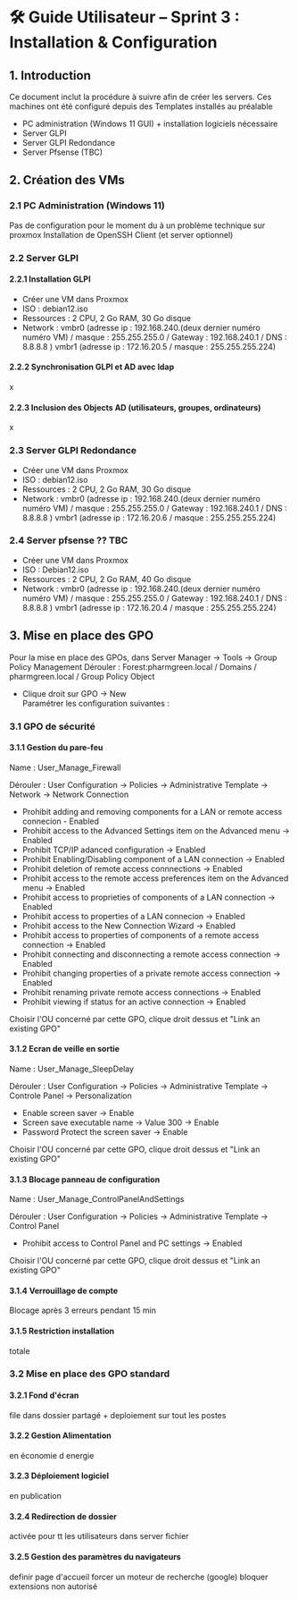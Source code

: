 # 🛠️ Guide Utilisateur – Sprint 3 : Installation & Configuration

## 1. Introduction

Ce document inclut la procédure à suivre afin de créer les servers.  Ces machines ont été configuré depuis des Templates installés au préalable 

- PC administration (Windows 11 GUI)  + installation logiciels nécessaire
- Server GLPI 
- Server GLPI Redondance
- Server Pfsense (TBC) 


## 2. Création des VMs


### 2.1 PC Administration (Windows 11) 
Pas de configuration pour le moment du à un problème technique sur proxmox 
Installation de OpenSSH Client (et server optionnel) 

### 2.2 Server GLPI 

#### 2.2.1 Installation GLPI 
- Créer une VM dans Proxmox 
- ISO : debian12.iso
- Ressources :  2 CPU, 2 Go RAM, 30 Go disque
- Network : 
vmbr0 (adresse ip : 192.168.240.(deux dernier numéro numéro VM) / masque : 255.255.255.0 / Gateway : 192.168.240.1 / DNS : 8.8.8.8 ) 
vmbr1 (adresse ip : 172.16.20.5 / masque : 255.255.255.224) 

#### 2.2.2 Synchronisation GLPI et AD avec ldap
x
#### 2.2.3 Inclusion des Objects AD (utilisateurs, groupes, ordinateurs) 
x

### 2.3 Server GLPI Redondance 

- Créer une VM dans Proxmox 
- ISO : debian12.iso
- Ressources :  2 CPU, 2 Go RAM, 30 Go disque
- Network : 
vmbr0 (adresse ip : 192.168.240.(deux dernier numéro numéro VM) / masque : 255.255.255.0 / Gateway : 192.168.240.1 / DNS : 8.8.8.8 ) 
vmbr1 (adresse ip : 172.16.20.6 / masque : 255.255.255.224) 


### 2.4 Server pfsense ?? TBC  

- Créer une VM dans Proxmox 
- ISO : Debian12.iso
- Ressources : 2 CPU, 2 Go RAM, 40 Go disque
- Network : 
vmbr0 (adresse ip : 192.168.240.(deux dernier numéro numéro VM) / masque : 255.255.255.0 / Gateway : 192.168.240.1 / DNS : 8.8.8.8 ) 
vmbr1 (adresse ip : 172.16.20.4 / masque : 255.255.255.224) 


## 3. Mise en place des GPO

Pour la mise en place des GPOs, dans Server Manager -> Tools -> Group Policy Management
Dérouler : Forest:pharmgreen.local / Domains / pharmgreen.local / Group Policy Object
- Clique droit sur GPO -> New  
Paramétrer les configuration suivantes : 

### 3.1 GPO de sécurité 

#### 3.1.1 Gestion du pare-feu
Name : User_Manage_Firewall 

Dérouler : User Configuration -> Policies -> Administrative Template -> Network -> Network Connection
- Prohibit adding and removing components for a LAN or remote access connecion - Enabled   
- Prohibit access to the Advanced Settings item on the Advanced menu -> Enabled 
- Prohibit TCP/IP adanced configuration -> Enabled 
- Prohibit Enabling/Disabling component of a LAN connection -> Enabled
- Prohibit deletion of remote access connnections -> Enabled
- Prohibit access to the remote access preferences item on the Advanced menu -> Enabled
- Prohibit access to proprieties of components of a LAN connection -> Enabled
- Prohibit access to properties of a LAN connecion -> Enabled
- Prohibit access to the New Connection Wizard -> Enabled
- Prohibit access to properties of components of a remote access connection -> Enabled
- Prohibit connecting and disconnecting a remote access connection -> Enabled
- Prohibit changing properties of a private remote access connection -> Enabled
- Prohibit renaming private remote access connections -> Enabled
- Prohibit viewing if status for an active connection -> Enabled

Choisir l'OU concerné par cette GPO, clique droit dessus et "Link an existing GPO" 

#### 3.1.2 Ecran de veille en sortie  
Name : User_Manage_SleepDelay 

Dérouler : User Configuration -> Policies -> Administrative Template -> Controle Panel -> 
Personalization 

- Enable screen saver -> Enable 
- Screen save executable name -> Value 300 -> Enable
- Password Protect the screen saver -> Enable

Choisir l'OU concerné par cette GPO, clique droit dessus et "Link an existing GPO" 


#### 3.1.3 Blocage panneau de configuration 
Name : User_Manage_ControlPanelAndSettings

Dérouler : User Configuration -> Policies -> Administrative Template -> Control Panel

- Prohibit access to Control Panel and PC settings -> Enabled

Choisir l'OU concerné par cette GPO, clique droit dessus et "Link an existing GPO" 


#### 3.1.4 Verrouillage de compte  
 Blocage après 3 erreurs pendant 15 min 

#### 3.1.5 Restriction installation
totale 


### 3.2 Mise en place des GPO standard  

#### 3.2.1 Fond d'écran
file dans dossier partagé + deploiement sur tout les postes 
#### 3.2.2 Gestion Alimentation 
en économie d energie 
#### 3.2.3 Déploiement logiciel 
en publication 
#### 3.2.4 Redirection de dossier 
activée pour tt les utilisateurs dans server fichier 
#### 3.2.5 Gestion des paramètres du navigateurs 
definir page d'accueil 
forcer un moteur de recherche (google) 
bloquer extensions non autorisé 

